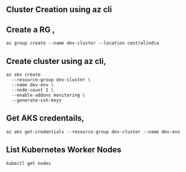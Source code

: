## Cluster Creation using az cli
## Create a RG ,
```t
az group create --name dev-cluster --location centralindia
```
## Create cluster using az cli,
```t
az aks create 
  --resource-group dev-cluster \
  --name dev-env \
  --node-count 2 \
  --enable-addons monitoring \
  --generate-ssh-keys
```
## Get AKS credentails,
```t
az aks get-credentials --resource-group dev-cluster --name dev-env
```
## List Kubernetes Worker Nodes
```t
kubectl get nodes 
```
